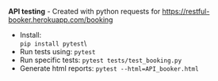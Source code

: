 **API testing** - Created with python requests for https://restful-booker.herokuapp.com/booking

* Install:\
`pip install pytest`\
* Run tests using:
`pytest`
* Run specific tests:
`pytest tests/test_booking.py`
* Generate html reports:
`pytest --html=API_booker.html`
